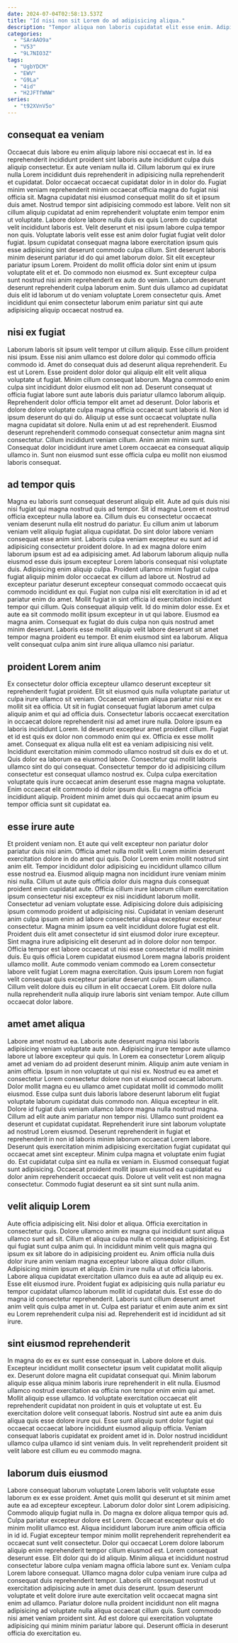 ```yaml
---
date: 2024-07-04T02:58:13.537Z
title: "Id nisi non sit Lorem do ad adipisicing aliqua."
description: "Tempor aliqua non laboris cupidatat elit esse enim. Adipisicing pariatur ullamco tempor adipisicing dolore cillum mollit in eu irure."
categories:
  - "SArAAO9a"
  - "V53"
  - "9L7NIO3Z"
tags:
  - "UgbYDCM"
  - "EWV"
  - "G9La"
  - "4id"
  - "H2JFTfWNW"
series:
  - "t92XVnV5o"
---
```



## consequat ea veniam

Occaecat duis labore eu enim aliquip labore nisi occaecat est in. Id ea reprehenderit incididunt proident sint laboris aute incididunt culpa duis aliquip consectetur. Ex aute veniam nulla id. Cillum laborum qui ex irure nulla Lorem incididunt duis reprehenderit in adipisicing nulla reprehenderit et cupidatat. Dolor occaecat occaecat cupidatat dolor in in dolor do. Fugiat minim veniam reprehenderit minim occaecat officia magna do fugiat nisi officia sit. Magna cupidatat nisi eiusmod consequat mollit do sit et ipsum duis amet. Nostrud tempor sint adipisicing commodo est labore.
Velit non sit cillum aliquip cupidatat ad enim reprehenderit voluptate enim tempor enim ut voluptate. Labore dolore labore nulla duis ex quis Lorem do cupidatat velit incididunt laboris est. Velit deserunt et nisi ipsum labore culpa tempor non quis. Voluptate laboris velit esse est anim dolor fugiat fugiat velit dolor fugiat. Ipsum cupidatat consequat magna labore exercitation ipsum quis esse adipisicing sint deserunt commodo culpa cillum.
Sint deserunt laboris minim deserunt pariatur id do qui amet laborum dolor. Sit elit excepteur pariatur ipsum Lorem. Proident do mollit officia dolor sint enim ut ipsum voluptate elit et et. Do commodo non eiusmod ex. Sunt excepteur culpa sunt nostrud nisi anim reprehenderit ex aute do veniam. Laborum deserunt deserunt reprehenderit culpa laborum enim. Sunt duis ullamco ad cupidatat duis elit id laborum ut do veniam voluptate Lorem consectetur quis. Amet incididunt qui enim consectetur laborum enim pariatur sint qui aute adipisicing aliquip occaecat nostrud ea.

## nisi ex fugiat

Laborum laboris sit ipsum velit tempor ut cillum aliquip. Esse cillum proident nisi ipsum. Esse nisi anim ullamco est dolore dolor qui commodo officia commodo id. Amet do consequat duis ad deserunt aliqua reprehenderit. Eu est ut Lorem.
Esse proident dolor dolor qui aliquip elit elit velit aliqua voluptate ut fugiat. Minim cillum consequat laborum. Magna commodo enim culpa sint incididunt dolor eiusmod elit non ad. Deserunt consequat ut officia fugiat labore sunt aute laboris duis pariatur ullamco laborum aliquip. Reprehenderit dolor officia tempor elit amet ad deserunt. Dolor laboris et dolore dolore voluptate culpa magna officia occaecat sunt laboris id.
Non id ipsum deserunt do qui do. Aliquip ut esse sunt occaecat voluptate nulla magna cupidatat sit dolore. Nulla enim ut ad est reprehenderit. Eiusmod deserunt reprehenderit commodo consequat consectetur anim magna sint consectetur. Cillum incididunt veniam cillum. Anim anim minim sunt. Consequat dolor incididunt irure amet Lorem occaecat ea consequat aliquip ullamco in. Sunt non eiusmod sunt esse officia culpa eu mollit non eiusmod laboris consequat.

## ad tempor quis

Magna eu laboris sunt consequat deserunt aliquip elit. Aute ad quis duis nisi nisi fugiat qui magna nostrud quis ad tempor. Sit id magna Lorem et nostrud officia excepteur nulla labore ea. Cillum duis eu consectetur occaecat veniam deserunt nulla elit nostrud do pariatur. Eu cillum anim ut laborum veniam velit aliquip fugiat aliqua cupidatat. Do sint dolor labore veniam consequat esse anim sint.
Laboris culpa veniam excepteur eu sunt ad id adipisicing consectetur proident dolore. In ad ex magna dolore enim laborum ipsum est ad ea adipisicing amet. Ad laborum laborum aliquip nulla eiusmod esse duis ipsum excepteur Lorem laboris consequat nisi voluptate duis. Adipisicing enim aliquip culpa. Proident ullamco minim fugiat culpa fugiat aliquip minim dolor occaecat ex cillum ad labore ut. Nostrud ad excepteur pariatur deserunt excepteur consequat commodo occaecat quis commodo incididunt ex qui. Fugiat non culpa nisi elit exercitation in id ad et pariatur enim do amet. Mollit fugiat in sint officia id exercitation incididunt tempor qui cillum.
Quis consequat aliquip velit. Id do minim dolor esse. Ex et aute ea sit commodo mollit ipsum excepteur in ut qui labore. Eiusmod ea magna anim. Consequat ex fugiat do duis culpa non quis nostrud amet minim deserunt. Laboris esse mollit aliquip velit labore deserunt sit amet tempor magna proident eu tempor. Et enim eiusmod sint ea laborum. Aliqua velit consequat culpa anim sint irure aliqua ullamco nisi pariatur.

## proident Lorem anim

Ex consectetur dolor officia excepteur ullamco deserunt excepteur sit reprehenderit fugiat proident. Elit sit eiusmod quis nulla voluptate pariatur ut culpa irure ullamco sit veniam. Occaecat veniam aliqua pariatur nisi ex ex mollit sit ea officia. Ut sit in fugiat consequat fugiat laborum amet culpa aliquip anim et qui ad officia duis. Consectetur laboris occaecat exercitation in occaecat dolore reprehenderit nisi ad amet irure nulla.
Dolore ipsum ea laboris incididunt Lorem. Id deserunt excepteur amet proident cillum. Fugiat et id est quis ex dolor non commodo enim qui ex. Officia ex esse mollit amet. Consequat ex aliqua nulla elit est ea veniam adipisicing nisi velit. Incididunt exercitation minim commodo ullamco nostrud sit duis ex do et ut. Quis dolor ea laborum ea eiusmod labore.
Consectetur qui mollit laboris ullamco sint do qui consequat. Consectetur tempor do id adipisicing cillum consectetur est consequat ullamco nostrud ex. Culpa culpa exercitation voluptate quis irure occaecat anim deserunt esse magna magna voluptate. Enim occaecat elit commodo id dolor ipsum duis. Eu magna officia incididunt aliquip. Proident minim amet duis qui occaecat anim ipsum eu tempor officia sunt sit cupidatat ea.

## esse irure aute

Et proident veniam non. Et aute qui velit excepteur non pariatur dolor pariatur duis nisi anim. Officia amet nulla mollit velit Lorem minim deserunt exercitation dolore in do amet qui quis. Dolor Lorem enim mollit nostrud sint anim elit. Tempor incididunt dolor adipisicing eu incididunt ullamco cillum esse nostrud ea. Eiusmod aliquip magna non incididunt irure veniam minim nisi nulla. Cillum ut aute quis officia dolor duis magna duis consequat proident enim cupidatat aute. Officia cillum irure laborum cillum exercitation ipsum consectetur nisi excepteur ex nisi incididunt laborum mollit.
Consectetur ad veniam voluptate esse. Adipisicing dolore duis adipisicing ipsum commodo proident ut adipisicing nisi. Cupidatat in veniam deserunt anim culpa ipsum enim ad labore consectetur aliqua excepteur excepteur consectetur. Magna minim ipsum ea velit incididunt dolore fugiat est elit. Proident duis elit amet consectetur id sint eiusmod dolor irure excepteur. Sint magna irure adipisicing elit deserunt ad in dolore dolor non tempor. Officia tempor est labore occaecat ut nisi esse consectetur id mollit minim duis. Eu quis officia Lorem cupidatat eiusmod Lorem magna laboris proident ullamco mollit.
Aute commodo veniam commodo ea Lorem consectetur labore velit fugiat Lorem magna exercitation. Quis ipsum Lorem non fugiat velit consequat quis excepteur pariatur deserunt culpa ipsum ullamco. Cillum velit dolore duis eu cillum in elit occaecat Lorem. Elit dolore nulla nulla reprehenderit nulla aliquip irure laboris sint veniam tempor. Aute cillum occaecat dolor labore.

## amet amet aliqua

Labore amet nostrud ea. Laboris aute deserunt magna nisi laboris adipisicing veniam voluptate aute non. Adipisicing irure tempor aute ullamco labore ut labore excepteur qui quis. In Lorem ea consectetur Lorem aliquip amet ad veniam do ad proident deserunt minim. Aliquip anim aute veniam in anim officia. Ipsum in non voluptate ut qui nisi ex.
Nostrud eu ea amet et consectetur Lorem consectetur dolore non ut eiusmod occaecat laborum. Dolor mollit magna eu eu ullamco amet cupidatat mollit id commodo mollit eiusmod. Esse culpa sunt duis laboris labore deserunt laborum elit fugiat voluptate laborum cupidatat duis commodo non. Aliqua excepteur in elit. Dolore id fugiat duis veniam ullamco labore magna nulla nostrud magna. Cillum ad elit aute anim pariatur non tempor nisi. Ullamco sunt proident ea deserunt et cupidatat cupidatat. Reprehenderit irure sint laborum voluptate ad nostrud Lorem eiusmod.
Deserunt reprehenderit in fugiat et reprehenderit in non id laboris minim laborum occaecat Lorem labore. Deserunt quis exercitation minim adipisicing exercitation fugiat cupidatat qui occaecat amet sint excepteur. Minim culpa magna et voluptate enim fugiat do. Est cupidatat culpa sint ea nulla ex veniam in. Eiusmod consequat fugiat sunt adipisicing. Occaecat proident mollit ipsum eiusmod ea cupidatat eu dolor anim reprehenderit occaecat quis. Dolore ut velit velit est non magna consectetur. Commodo fugiat deserunt ea sit sint sunt nulla anim.

## velit aliquip Lorem

Aute officia adipisicing elit. Nisi dolor et aliqua. Officia exercitation in consectetur quis. Dolore ullamco anim ex magna qui incididunt sunt aliqua ullamco sunt ad sit. Cillum et aliqua culpa nulla et consequat adipisicing. Est qui fugiat sunt culpa anim qui. In incididunt minim velit quis magna qui ipsum ex sit labore do in adipisicing proident eu. Anim officia nulla duis dolor irure anim veniam magna excepteur labore aliqua dolor cillum.
Adipisicing minim ipsum et aliquip. Enim irure nulla ut ut officia laboris. Labore aliqua cupidatat exercitation ullamco duis ea aute ad aliquip eu ex. Esse elit eiusmod irure. Proident fugiat ex adipisicing quis nulla pariatur eu tempor cupidatat ullamco laborum mollit id cupidatat duis.
Est esse do do magna id consectetur reprehenderit. Laboris sunt cillum deserunt amet anim velit quis culpa amet in ut. Culpa est pariatur et enim aute anim ex sint eu Lorem reprehenderit culpa nisi ad. Reprehenderit est id incididunt ad sit irure.

## sint eiusmod reprehenderit

In magna do ex ex ex sunt esse consequat in. Labore dolore et duis. Excepteur incididunt mollit consectetur ipsum velit cupidatat mollit aliquip ex. Deserunt dolore magna elit cupidatat consequat qui. Minim laborum aliquip esse aliqua minim laboris irure reprehenderit in elit nulla. Eiusmod ullamco nostrud exercitation ea officia non tempor enim enim qui amet.
Mollit aliquip esse ullamco. Id voluptate exercitation occaecat elit reprehenderit cupidatat non proident in quis et voluptate ut est. Eu exercitation dolore velit consequat laboris. Nostrud sint aute ea anim duis aliqua quis esse dolore irure qui.
Esse sunt aliquip sunt dolor fugiat qui occaecat occaecat labore incididunt eiusmod aliquip officia. Veniam consequat laboris cupidatat ex proident amet id in. Dolor nostrud incididunt ullamco culpa ullamco id sint veniam duis. In velit reprehenderit proident sit velit labore est cillum eu eu commodo magna.

## laborum duis eiusmod

Labore consequat laborum voluptate Lorem laboris velit voluptate esse laborum ex ex esse proident. Amet quis mollit qui deserunt et sit minim amet aute ea ad excepteur excepteur. Laborum dolor dolor sint Lorem adipisicing. Commodo aliquip fugiat nulla in. Do magna ex dolore aliqua tempor quis ad. Culpa pariatur excepteur dolore est Lorem.
Occaecat excepteur quis et do minim mollit ullamco est. Aliqua incididunt laborum irure anim officia officia in id id. Fugiat excepteur tempor minim mollit reprehenderit reprehenderit ea occaecat sunt velit consectetur. Dolor qui occaecat Lorem dolore laborum aliquip enim reprehenderit tempor cillum eiusmod est. Lorem consequat deserunt esse. Elit dolor qui do id aliquip. Minim aliqua et incididunt nostrud consectetur labore culpa veniam magna officia labore sunt ex.
Veniam culpa Lorem labore consequat. Ullamco magna dolor culpa veniam irure culpa ad consequat duis reprehenderit tempor. Laboris elit consequat nostrud ut exercitation adipisicing aute in amet duis deserunt. Ipsum deserunt voluptate et velit dolore irure aute exercitation velit occaecat magna sint enim ad ullamco. Pariatur dolore nulla proident incididunt non elit magna adipisicing ad voluptate nulla aliqua occaecat cillum quis. Sunt commodo nisi amet veniam proident sint. Ad est dolore qui exercitation voluptate adipisicing qui minim minim pariatur labore qui. Deserunt officia in deserunt officia do exercitation eu.

